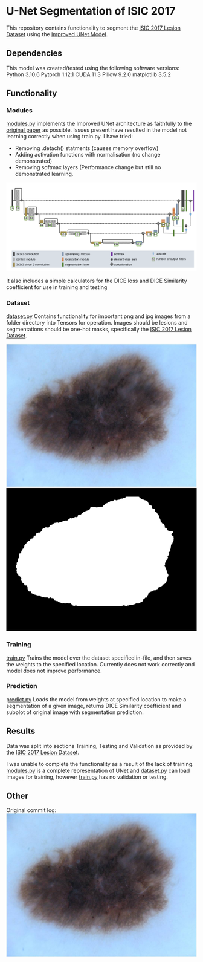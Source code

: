 # U-Net Segmentation of ISIC 2017
This repository contains functionality to segment the [ISIC 2017 Lesion Dataset](https://challenge.isic-archive.com/data/#2017) using the [Improved UNet Model](https://arxiv.org/abs/1802.10508v1).

## Dependencies
This model was created/tested using the following software versions:
Python 3.10.6
Pytorch 1.12.1
CUDA 11.3
Pillow 9.2.0
matplotlib 3.5.2

## Functionality
### Modules
[modules.py](modules.py) implements the Improved UNet architecture as faithfully to the [original paper](https://arxiv.org/abs/1802.10508v1) as possible. Issues present have resulted in the model not learning correctly when using train.py. I have tried:
 - Removing .detach() statments (causes memory overflow)
 - Adding activation functions with normalisation (no change demonstrated)
 - Removing softmax layers (Performance change but still no demonstrated learning.

![UNet Architecture](./assets/UNet_Architecture.png)

It also includes a simple calculators for the DICE loss and DICE Similarity coefficient for use in training and testing

### Dataset
[dataset.py](dataset.py) Contains functionality for important png and jpg images from a folder directory into Tensors for operation.
Images should be lesions and segmentations should be one-hot masks, specifically the [ISIC 2017 Lesion Dataset](https://challenge.isic-archive.com/data/#2017).

![Lesion Example](./assets/example_lesion.jpg)
![Mask Example](./assets/example_mask.png)

### Training
[train.py](train.py) Trains the model over the dataset specified in-file, and then saves the weights to the specified location. Currently does not work correctly and model does not improve performance.

### Prediction
[predict.py](predict.py) Loads the model from weights at specified location to make a segmentation of a given image, returns DICE Similarity coefficient and subplot of original image with segmentation prediction.

## Results
Data was split into sections Training, Testing and Validation as provided by the [ISIC 2017 Lesion Dataset](https://challenge.isic-archive.com/data/#2017).

I was unable to complete the functionality as a result of the lack of training. [modules.py](modules.py) is a complete representation of UNet and [dataset.py](dataset.py) can load images for training, however [train.py](train.py) has no validation or testing.

## Other
Original commit log:
![Original Commit Log](./assets/example_lesion.jpg)